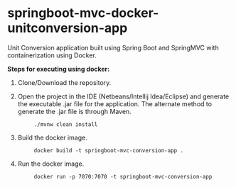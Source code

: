 # springboot-mvc-docker-unitconversion-app

Unit Conversion application built using Spring Boot and SpringMVC with containerization using Docker.


**Steps for executing using docker:**
1. Clone/Download the repository.

2. Open the project in the IDE (Netbeans/Intellij Idea/Eclipse) and generate the executable .jar file for the     application. The alternate method to generate the .jar file is through Maven.
   ```
	    ./mvnw clean install
   ```

3. Build the docker image.
   ```
	    docker build -t springboot-mvc-conversion-app .
	 ```
  
4. Run the docker image.
  
   ```
	    docker run -p 7070:7070 -t springboot-mvc-conversion-app
	 ```
